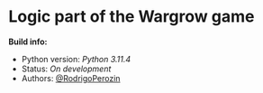 # Logic part of the Wargrow game
<p><b>Build info: </b></p>
<ul>
  <li>Python version: <i>Python 3.11.4</i></li>
  <li>Status: <i>On development</i></li>
  <li>Authors:  <a href="https://github.com/RodrigoPerozin">@RodrigoPerozin</a></li>
</ul>
